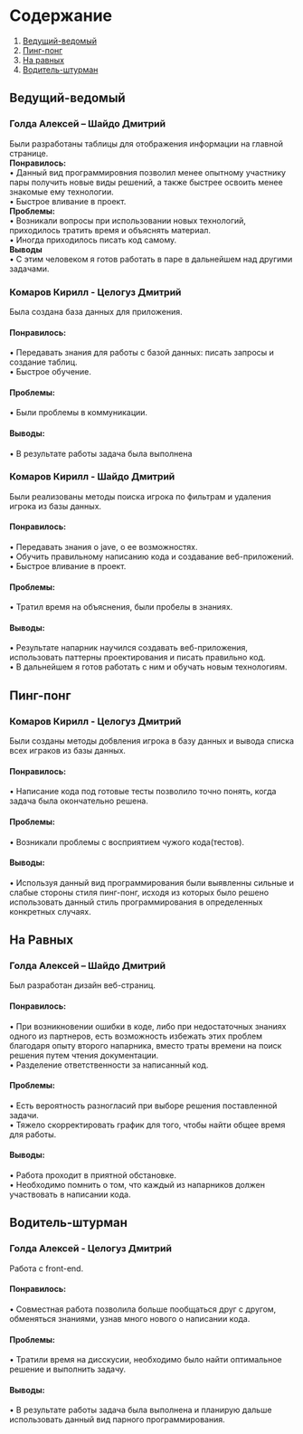 # Содержание
1. [Ведущий-ведомый](#pair1)  
2. [Пинг-понг](#pair2)  
3. [На равных](#pair3) 
4. [Водитель-штурман](#pair4) 

<a name="pair1"/>

## Ведущий-ведомый
### Голда Алексей – Шайдо Дмитрий  
Были разработаны таблицы для отображения информации на главной странице.           
**Понравилось:**   
•	Данный вид программировния позволил менее опытному участнику пары получить новые виды решений, а также быстрее освоить менее знакомые ему технологии.    
•	Быстрое вливание в проект.  
**Проблемы:**   
•	Возникали вопросы при использовании новых технологий, приходилось тратить время и объяснять материал.    
•	Иногда приходилось писать код самому.    
**Выводы**     
•	C этим человеком я готов работать в паре в дальнейшем над другими задачами. 

### Комаров Кирилл - Целогуз Дмитрий    
Была создана база данных для приложения.          
#### Понравилось:   
•	Передавать знания для работы с базой данных: писать запросы и создание таблиц.  
•	Быстрое обучение.      
#### Проблемы:  
• Были проблемы в коммуникации.      
#### Выводы:   
•	В результате работы задача была выполнена

### Комаров Кирилл - Шайдо Дмитрий  
Были реализованы методы поиска игрока по фильтрам и удаления игрока из базы данных.          
#### Понравилось:   
•	Передавать знания о jave, о ее возможностях.     
•	Обучить правильному написанию кода и создавание веб-приложений.   
•	Быстрое вливание в проект.   
#### Проблемы:  
• Тратил время на объяснения, были пробелы в знаниях.      
#### Выводы:   
•	Результате напарник научился создавать веб-приложения, использовать паттерны проектирования и писать правильно код.   
•	В дальнейшем я готов работать с ним и обучать новым технологиям.

<a name="pair2"/>

## Пинг-понг
### Комаров Кирилл - Целогуз Дмитрий  
Были созданы методы добвления игрока в базу данных и вывода списка всех играков из базы данных.          
#### Понравилось:  
•	Написание кода под готовые тесты позволило точно понять, когда задача была окончательно решена.  
#### Проблемы:  
• Возникали проблемы с восприятием чужого кода(тестов).      
#### Выводы:   
•	Используя данный вид программирования были выявленны сильные и слабые стороны стиля пинг-понг, исходя из которых было решено использовать данный стиль программирования в определенных конкретных случаях.  

<a name="pair3"/>

## На Равных
### Голда Алексей – Шайдо Дмитрий  
Был разработан дизайн веб-страниц.          
#### Понравилось:  
•	При возникновении ошибки в коде, либо при недостаточных знаниях одного из партнеров, есть возможность избежать этих проблем благодаря опыту второго напарника, вместо траты времени на поиск решения путем чтения документации.  
•	Разделение ответственности за написанный код.          
#### Проблемы:  
•	Есть вероятность разногласий при выборе решения поставленной задачи.  
•	Тяжело скорректировать график для того, чтобы найти общее время для работы.  
#### Выводы:   
•	Работа проходит в приятной обстановке.  
•	Необходимо помнить о том, что каждый из напарников должен участвовать в написании кода.   

<a name="pair3"/>

## Водитель-штурман 
### Голда Алексей - Целогуз Дмитрий     
Работа с front-end.           
#### Понравилось:   
•	Совместная работа позволила больше пообщаться друг с другом, обменяться знаниями, узнав много нового о написании кода.  
#### Проблемы:
• Тратили время на дисскусии, необходимо было найти оптимальное решение и выполнить задачу.    
#### Выводы:   
•	В результате работы задача была выполнена и планирую дальше использовать данный вид парного программирования.   
